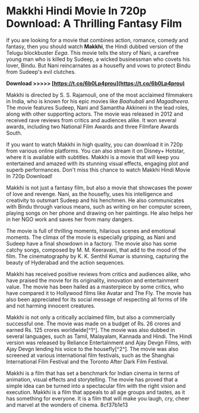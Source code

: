 # Makkhi Hindi Movie In 720p Download: A Thrilling Fantasy Film
  
If you are looking for a movie that combines action, romance, comedy and fantasy, then you should watch **Makkhi**, the Hindi dubbed version of the Telugu blockbuster *Eega*. This movie tells the story of Nani, a carefree young man who is killed by Sudeep, a wicked businessman who covets his lover, Bindu. But Nani reincarnates as a housefly and vows to protect Bindu from Sudeep's evil clutches.
 
**Download &gt;&gt;&gt;&gt;&gt; [https://t.co/6b0Lp4prou](https://t.co/6b0Lp4prou)**


  
Makkhi is directed by S. S. Rajamouli, one of the most acclaimed filmmakers in India, who is known for his epic movies like *Baahubali* and *Magadheera*. The movie features Sudeep, Nani and Samantha Akkineni in the lead roles, along with other supporting actors. The movie was released in 2012 and received rave reviews from critics and audiences alike. It won several awards, including two National Film Awards and three Filmfare Awards South.
  
If you want to watch Makkhi in high quality, you can download it in 720p from various online platforms. You can also stream it on Disney+ Hotstar, where it is available with subtitles. Makkhi is a movie that will keep you entertained and amazed with its stunning visual effects, engaging plot and superb performances. Don't miss this chance to watch Makkhi Hindi Movie In 720p Download!
  
Makkhi is not just a fantasy film, but also a movie that showcases the power of love and revenge. Nani, as the housefly, uses his intelligence and creativity to outsmart Sudeep and his henchmen. He also communicates with Bindu through various means, such as writing on her computer screen, playing songs on her phone and drawing on her paintings. He also helps her in her NGO work and saves her from many dangers.
  
The movie is full of thrilling moments, hilarious scenes and emotional moments. The climax of the movie is especially gripping, as Nani and Sudeep have a final showdown in a factory. The movie also has some catchy songs, composed by M. M. Keeravani, that add to the mood of the film. The cinematography by K. K. Senthil Kumar is stunning, capturing the beauty of Hyderabad and the action sequences.
  
Makkhi has received positive reviews from critics and audiences alike, who have praised the movie for its originality, innovation and entertainment value. The movie has been hailed as a masterpiece by some critics, who have compared it to Hollywood films like Avatar and The Fly. The movie has also been appreciated for its social message of respecting all forms of life and not harming innocent creatures.
  
Makkhi is not only a critically acclaimed film, but also a commercially successful one. The movie was made on a budget of Rs. 26 crores and earned Rs. 125 crores worldwide[^1^]. The movie was also dubbed in several languages, such as Tamil, Malayalam, Kannada and Hindi. The Hindi version was released by Reliance Entertainment and Ajay Devgn Films, with Ajay Devgn lending his voice to the housefly[^2^]. The movie was also screened at various international film festivals, such as the Shanghai International Film Festival and the Toronto After Dark Film Festival.
  
Makkhi is a film that has set a benchmark for Indian cinema in terms of animation, visual effects and storytelling. The movie has proved that a simple idea can be turned into a spectacular film with the right vision and execution. Makkhi is a film that appeals to all age groups and tastes, as it has something for everyone. It is a film that will make you laugh, cry, cheer and marvel at the wonders of cinema.
 8cf37b1e13
 
